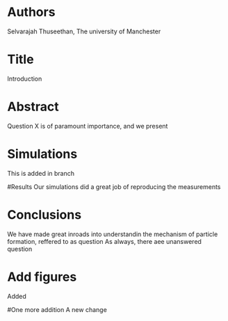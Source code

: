 # Authors
Selvarajah Thuseethan, The university of Manchester

# Title
Introduction

# Abstract
Question X is of paramount importance, and we present

# Simulations
This is added in branch


#Results
Our simulations did a great job of reproducing the measurements 

# Conclusions
We have made great inroads into understandin the mechanism of particle formation, reffered to as question
As always, there aee unanswered question

# Add figures
Added

#One more addition
A new change

